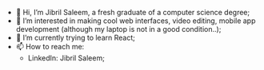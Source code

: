 - 👋 Hi, I’m Jibril Saleem, a fresh graduate of a computer science degree;
- 👀 I’m interested in making cool web interfaces, video editing, mobile app development (although my laptop is not in a good condition..);
- 🌱 I’m currently trying to learn React;
- 📫 How to reach me:
  - LinkedIn: Jibril Saleem;



<!---
JibrilSaleem/JibrilSaleem is a ✨ special ✨ repository because its `README.md` (this file) appears on your GitHub profile.
You can click the Preview link to take a look at your changes.
--->
